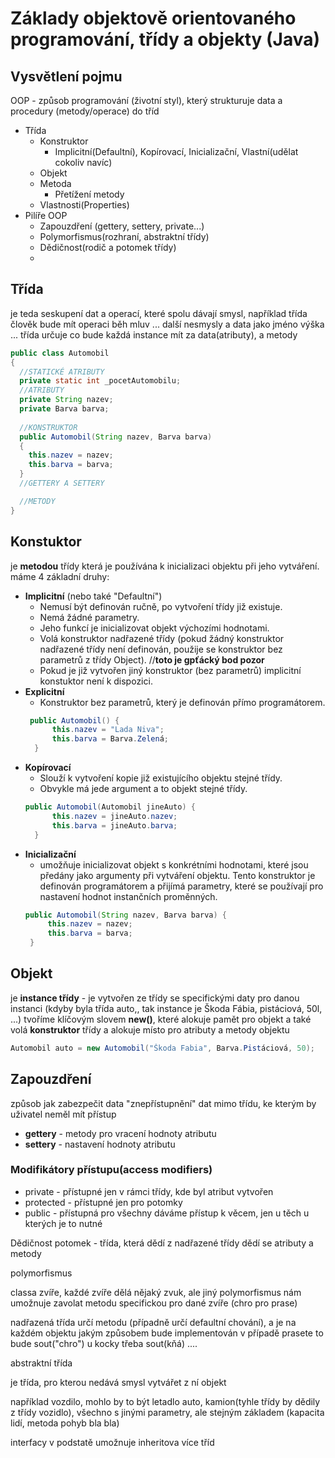 #  Základy objektově orientovaného programování, třídy a objekty (Java)

## Vysvětlení pojmu
OOP - způsob programování (životní styl), který strukturuje data a procedury (metody/operace) do tříd
- Třída
  - Konstruktor
    - Implicitní(Defaultní), Kopírovací, Inicializační, Vlastní(udělat cokoliv navíc) 
  - Objekt
  - Metoda
    - Přetížení metody
  - Vlastnosti(Properties)
- Pilíře OOP
  - Zapouzdření (gettery, settery, private...)
  - Polymorfismus(rozhraní, abstraktní třídy)
  - Dědičnost(rodič a potomek třídy)
  - 
## Třída 
je teda seskupení dat a operací, které spolu dávají smysl, například třída člověk bude mít operaci běh mluv ... další nesmysly a data jako jméno výška ...
třída určuje co bude každá instance mít za data(atributy), a metody 
```JAVA
public class Automobil
{
  //STATICKÉ ATRIBUTY
  private static int _pocetAutomobilu;
  //ATRIBUTY
  private String nazev;
  private Barva barva;
  
  //KONSTRUKTOR
  public Automobil(String nazev, Barva barva)
  {
    this.nazev = nazev;
    this.barva = barva;
  }
  //GETTERY A SETTERY

  //METODY
}

```
## Konstuktor
je **metodou** třídy která je používána k inicializaci objektu při jeho vytváření.
máme 4 základní druhy:
- **Implicitní** (nebo také "Defaultní")
  - Nemusí být definován ručně, po vytvoření třídy již existuje.
  - Nemá žádné parametry.
  - Jeho funkcí je inicializovat objekt výchozími hodnotami.
  - Volá konstruktor nadřazené třídy (pokud žádný konstruktor nadřazené třídy není definován, použije se konstruktor bez parametrů z třídy Object). //**toto je gpťácký bod pozor**
  - Pokud je již vytvořen jiný konstruktor (bez parametrů) implicitní konstuktor není k dispozici.
- **Explicitní**
  - Konstruktor bez parametrů, který je definován přímo programátorem.
  ```JAVA
   public Automobil() {
        this.nazev = "Lada Niva";
        this.barva = Barva.Zelená;
    }
  ```
- **Kopírovací**
  - Slouží k vytvoření kopie již existujícího objektu stejné třídy.
  - Obvykle má jede argument a to objekt stejné třídy.
  ```JAVA
  public Automobil(Automobil jineAuto) {
        this.nazev = jineAuto.nazev;
        this.barva = jineAuto.barva;
    }
  ```
- **Inicializační**
   - umožňuje inicializovat objekt s konkrétními hodnotami, které jsou předány jako argumenty při vytváření objektu. Tento konstruktor je definován programátorem a přijímá parametry, které se používají pro nastavení hodnot instančních proměnných.
   ```JAVA
   public Automobil(String nazev, Barva barva) {
        this.nazev = nazev;
        this.barva = barva;
    }
  ```
## Objekt
je **instance třídy** - 
je vytvořen ze třídy se specifickými daty pro danou instanci (kdyby byla třída auto,, tak instance je Škoda Fábia, pistáciová, 50l, ...)
tvoříme klíčovým slovem **new()**, které alokuje pamět pro objekt a také volá **konstruktor** třídy a alokuje místo pro atributy a metody objektu
```JAVA
Automobil auto = new Automobil("Škoda Fabia", Barva.Pistáciová, 50);
```

## Zapouzdření
způsob jak zabezpečit data 
"znepřístupnění" dat mimo třídu, ke kterým by uživatel neměl mít přístup
- **gettery** - metody pro vracení hodnoty atributu
- **settery** - nastavení hodnoty atributu

### Modifikátory přístupu(access modifiers)
- private - přístupné jen v rámci třídy, kde byl atribut vytvořen
- protected - přístupné jen pro potomky
- public - přístupná pro všechny
dáváme přístup k věcem, jen u těch u kterých je to nutné


Dědičnost
potomek - třída, která dědí  z nadřazené třídy
dědí se atributy a metody 

polymorfismus 

classa zvíře, každé zvíře dělá nějaký zvuk, ale jiný polymorfismus nám umožnuje zavolat metodu specifickou pro dané zvíře (chro pro prase)

nadřazená třída určí metodu (případně určí defaultní chování), a je na každém objektu jakým způsobem bude implementován v případě prasete to bude sout("chro") u kocky třeba sout(kňá) ....


abstraktní třída

je třída, pro kterou nedává smysl vytvářet z ní objekt

například vozdilo, mohlo by to být letadlo auto, kamion(tyhle třídy by dědily z třídy vozidlo), všechno s jinými parametry, ale stejným základem (kapacita lidí, metoda pohyb bla bla)


interfacy v podstatě umožnuje inheritova více tříd
